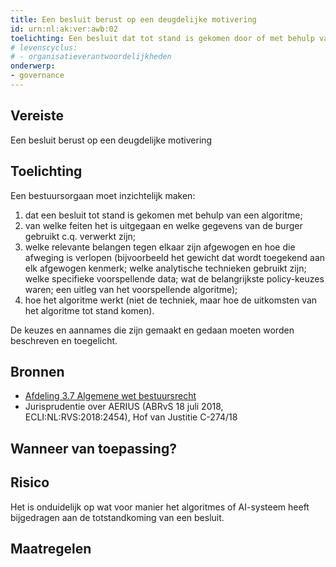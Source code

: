 ```yaml
---
title: Een besluit berust op een deugdelijke motivering
id: urn:nl:ak:ver:awb:02
toelichting: Een besluit dat tot stand is gekomen door of met behulp van een algoritme of AI-systeem, dient te berusten op een deugdelijke motivering. 
# levenscyclus:
# - organisatieverantwoordelijkheden
onderwerp:
- governance
---
```


<!-- tags -->
## Vereiste

Een besluit berust op een deugdelijke motivering


## Toelichting

Een bestuursorgaan moet inzichtelijk maken: 

1. dat een besluit tot stand is gekomen met behulp van een algoritme; 
2. van welke feiten het is uitgegaan en welke gegevens van de burger gebruikt c.q. verwerkt zijn;
3. welke relevante belangen tegen elkaar zijn afgewogen en hoe die afweging is verlopen (bijvoorbeeld het gewicht dat wordt toegekend aan elk afgewogen kenmerk; welke analytische technieken gebruikt zijn; welke specifieke voorspellende data; wat de belangrijkste policy-keuzes waren; een uitleg van het voorspellende algoritme); 
4. hoe het algoritme werkt (niet de techniek, maar hoe de uitkomsten van het algoritme tot stand komen). 

De keuzes en aannames die zijn gemaakt en gedaan moeten worden beschreven en toegelicht.

## Bronnen

- [Afdeling 3.7 Algemene wet bestuursrecht](https://wetten.overheid.nl/jci1.3:c:BWBR0005537&hoofdstuk=3&afdeling=3.7&z=2024-09-01&g=2024-09-01)
- Jurisprudentie over AERIUS (ABRvS 18 juli 2018, ECLI:NL:RVS:2018:2454), Hof van Justitie C-274/18

## Wanneer van toepassing?


## Risico

Het is onduidelijk op wat voor manier het algoritmes of AI-systeem heeft bijgedragen aan de totstandkoming van een besluit. 


## Maatregelen

<!-- list_maatregelen vereiste/awb:02-motiveringsbeginsel -->
